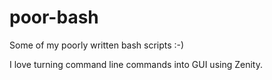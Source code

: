 # poor-bash
Some of my poorly written bash scripts :-)

I love turning command line commands into GUI using Zenity.
